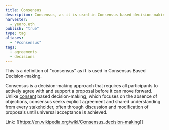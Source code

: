 ```yaml
---
title: Consensus
description: Consensus, as it is used in Consensus based decision-making
harvester:
  - yeoro.eth
publish: "true"
type: tag
aliases:
  - "#consensus"
tags:
  - agreements
  - decisions
---
```


This is a definition of "consensus" as it is used in Consensus Based Decision-making.

Consensus is a decision-making approach that requires all participants to actively agree with and support a proposal before it can move forward. Unlike [consent](/tags/consent.md) based decision-making, which focuses on the absence of objections, consensus seeks explicit agreement and shared understanding from every stakeholder, often through discussion and modification of proposals until universal acceptance is achieved.

Link: [[https://en.wikipedia.org/wiki/Consensus_decision-making]]
